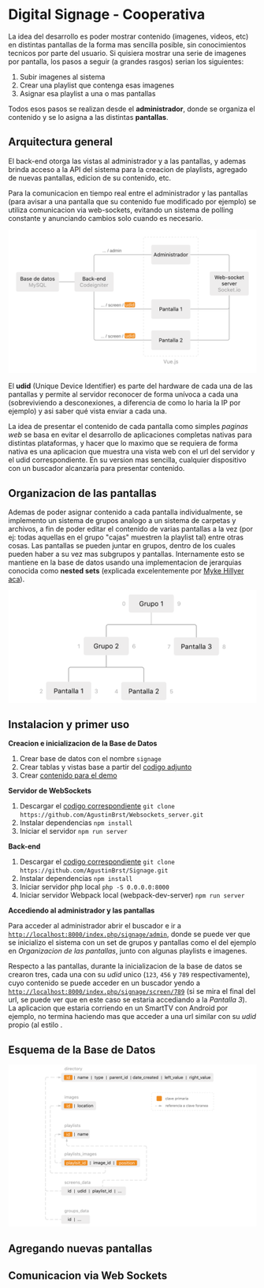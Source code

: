 # Digital Signage - Cooperativa

La idea del desarrollo es poder mostrar contenido (imagenes, videos, etc) en distintas pantallas de la forma mas sencilla posible, sin conocimientos tecnicos por parte del usuario. Si quisiera mostrar una serie de imagenes por pantalla, los pasos a seguir (a grandes rasgos) serian los siguientes:

1. Subir imagenes al sistema
2. Crear una playlist que contenga esas imagenes
3. Asignar esa playlist a una o mas pantallas

Todos esos pasos se realizan desde el __administrador__, donde se organiza el contenido y se lo asigna a las distintas __pantallas__. 



## Arquitectura general

El back-end otorga las vistas al administrador y a las pantallas, y ademas brinda acceso a la API del sistema para la creacion de playlists, agregado de nuevas pantallas, edicion de su contenido, etc. 

Para la comunicacion en tiempo real entre el administrador y las pantallas (para avisar a una pantalla que su contenido fue modificado por ejemplo) se utiliza comunicacion via web-sockets, evitando un sistema de polling constante y anunciando cambios solo cuando es necesario.

![arquitectura](documentacion/arquitectura.png)

El __udid__ (Unique Device Identifier) es parte del hardware de cada una de las pantallas y permite al servidor reconocer de forma unívoca a cada una (sobreviviendo a desconexiones, a diferencia de como lo haria la IP por ejemplo) y asi saber qué vista enviar a cada una. 

La idea de presentar el contenido de cada pantalla como simples _paginas web_ se basa en evitar el desarrollo de aplicaciones completas nativas para distintas plataformas, y hacer que lo maximo que se requiera de forma nativa es una aplicacion que muestra una vista web con el url del servidor y el udid correspondiente. En su version mas sencilla, cualquier dispositivo con un buscador alcanzaría para presentar contenido.



## Organizacion de las pantallas

Ademas de poder asignar contenido a cada pantalla individualmente, se implemento un sistema de grupos analogo a un sistema de carpetas y archivos, a fin de poder editar el contenido de varias pantallas a la vez (por ej: todas aquellas en el grupo "cajas" muestren la playlist tal) entre otras cosas. Las pantallas se pueden juntar en grupos, dentro de los cuales pueden haber a su vez mas subgrupos y pantallas. Internamente esto se mantiene en la base de datos usando una implementacion de jerarquias conocida como __nested sets__ (explicada excelentemente por [Myke Hillyer aca](http://mikehillyer.com/articles/managing-hierarchical-data-in-mysql/)).

![nested_sets](documentacion/nested_sets.png)



## Instalacion y primer uso

__Creacion e inicializacion de la Base de Datos__

1. Crear base de datos con el nombre `signage`
2. Crear tablas y vistas base a partir del [codigo adjunto](documentacion/db_definition.sql)
3. Crear [contenido para el demo](documentacion/db_demo_items.sql)

__Servidor de WebSockets__

1. Descargar el [codigo correspondiente](https://github.com/AgustinBrst/Websockets_server)
   `git clone https://github.com/AgustinBrst/Websockets_server.git`
2. Instalar dependencias 
   `npm install`
3. Iniciar el servidor
   `npm run server`

__Back-end__

1. Descargar el [codigo correspondiente](https://github.com/AgustinBrst/Websockets_server)
   `git clone https://github.com/AgustinBrst/Signage.git`
2. Instalar dependencias 
   `npm install`
3. Iniciar servidor php local
   `php -S 0.0.0.0:8000`
4. Iniciar servidor Webpack local (webpack-dev-server)
   `npm run server`

__Accediendo al administrador y las pantallas__

Para acceder al administrador abrir el buscador e ir a [`http://localhost:8000/index.php/signage/admin`](http://localhost:8000/index.php/signage/admin), donde se puede ver que se inicializo el sistema con un set de grupos y pantallas como el del ejemplo en _Organizacion de las pantallas_, junto con algunas playlists e imagenes.

Respecto a las pantallas, durante la inicializacion de la base de datos se crearon tres, cada una con su _udid_ unico (`123`, `456` y  `789` respectivamente), cuyo contenido se puede acceder en un buscador yendo a [`http://localhost:8000/index.php/signage/screen/789`](http://localhost:8000/index.php/signage/screen/789) (si se mira el final del url, se puede ver que en este caso se estaria accediando a la _Pantalla 3_). La aplicacion que estaria corriendo en un SmartTV con Android por ejemplo, no termina haciendo mas que acceder a una url similar con su _udid_ propio (al estilo .



## Esquema de la Base de Datos

![diagrama_bd](documentacion/diagrama_db.png)

## Agregando nuevas pantallas



## Comunicacion via Web Sockets















